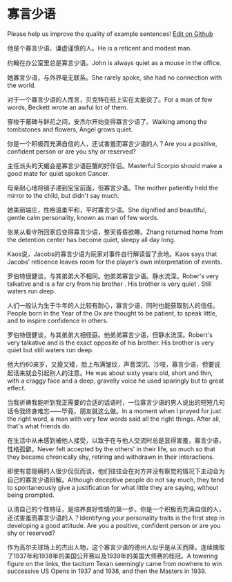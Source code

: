 # 寡言少语

Please help us improve the quality of example sentences! [Edit on Github](https://github.com/jiyushe/jiyu-example-sentence-source/blob/main/chinese/guayanshaoyu.md)

<p><span class="chinese">他是个寡言少语、谦虚谨慎的人。</span><span class="english">He is a reticent and modest man.</span></p>

<p><span class="chinese">约翰在办公室里总是寡言少语。</span><span class="english">John is always quiet as a mouse in the office.</span></p>

<p><span class="chinese">她寡言少语，与外界毫无联系。</span><span class="english">She rarely spoke, she had no connection with the world.</span></p>

<p><span class="chinese">对于一个寡言少语的人而言，贝克特在纸上实在太能说了。</span><span class="english">For a man of few words, Beckett wrote an awful lot of them.</span></p>

<p><span class="chinese">穿梭于墓碑与鲜花之间，安杰尔开始变得寡言少语了。</span><span class="english">Walking among the tombstones and flowers, Angel grows quiet.</span></p>

<p><span class="chinese">你是一个积极而充满自信的人，还试害羞而寡言少语的人？</span><span class="english">Are you a positive, confident person or are you shy or reserved?</span></p>

<p><span class="chinese">主任派头的天蝎会是寡言少语巨蟹的好伴侣。</span><span class="english">Masterful Scorpio should make a good mate for quiet spoken Cancer.</span></p>

<p><span class="chinese">母亲耐心地将镜子递到宝宝前面，但寡言少语。</span><span class="english">The mother patiently held the mirror to the child, but didn't say much.</span></p>

<p><span class="chinese">她美丽端庄，性格温柔平和，平时寡言少语。</span><span class="english">She dignified and beautiful, gentle calm personality, known as man of few words.</span></p>

<p><span class="chinese">张某从看守所回家后变得寡言少语，整天昏昏欲睡。</span><span class="english">Zhang returned home from the detention center has become quiet, sleepy all day long.</span></p>

<p><span class="chinese">Kaos说，Jacobs的寡言少语为玩家对事件自行解读留了余地。</span><span class="english">Kaos says that Jacobs’ reticence leaves room for the player’s own interpretation of events.</span></p>

<p><span class="chinese">罗伯特很健谈，与其弟弟大不相同。他弟弟寡言少语。静水流深。</span><span class="english">Rober's very talkative and is a far cry from his brother . His brother is very quiet . Still waters run deep.</span></p>

<p><span class="chinese">人们一般认为生于牛年的人比较有耐心，寡言少语，同时也能获取别人的信任。</span><span class="english">People born in the Year of the Ox are thought to be patient, to speak little, and to inspire confidence in others.</span></p>

<p><span class="chinese">罗伯特很健谈，与其弟弟大相径庭。他弟弟寡言少语，但静水流深。</span><span class="english">Robert's very talkative and is the exact opposite of his brother. His brother is very quiet but still waters run deep.</span></p>

<p><span class="chinese">他大约60来岁，又瘦又矮，脸上布满皱纹，声音深沉、沙哑，寡言少语，但要说起话来就会引起别人的注意。</span><span class="english">He was about sixty years old, short and thin, with a craggy face and a deep, gravelly voice he used sparingly but to great effect.</span></p>

<p><span class="chinese">当我祈祷我能听到我正需要的合适的话语时，一位寡言少语的男人说出的短短几句话令我终身难忘——毕竟，朋友就这么做。</span><span class="english">In a moment when I prayed for just the right word, a man with very few words said all the right things. After all, that's what friends do.</span></p>

<p><span class="chinese">在生活中从未感到被他人接受，以致于在与他人交流时总是显得害羞，寡言少语，性格孤僻。</span><span class="english">Never felt accepted by the others' in their life, so much so that they became chronically shy, retiring and withdrawn in their interactions.</span></p>

<p><span class="chinese">即使有意隐瞒的人很少侃侃而谈，他们往往会在对方并没有察觉的情况下主动会为自己的寡言少语辩解。</span><span class="english">Although deceptive people do not say much, they tend to spontaneously give a justification for what little they are saying, without being prompted.</span></p>

<p><span class="chinese">认清自己的个性特征，是培养良好性情的第一步。你是一个积极而充满自信的人，还试害羞而寡言少语的人？</span><span class="english">Identifying your personality traits is the first step in developing a good attitude. Are you a positive, confident person or are you shy or reserved?</span></p>

<p><span class="chinese">作为高尔夫球场上的杰出人物，这个寡言少语的德州人似乎是从天而降，连续摘取了1937年和1938年的美国公开赛以及1939年的美国大师赛的桂冠。</span><span class="english">A towering figure on the links, the taciturn Texan seemingly came from nowhere to win successive US Opens in 1937 and 1938, and then the Masters in 1939.</span></p>

